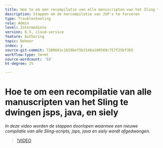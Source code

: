 ```yaml
---
title: Hoe te om een recompilatie van alle manuscripten van het Sling te dwingen jsps, java, en siely
description: Stappen om de hercompilatie van JSP's te forceren
type: Troubleshooting
role: Admin
level: Intermediate
version: 6.5, cloud-service
feature: Authoring
topic: Beheer
index: y
source-git-commit: 7200601c1b59bef5b1546a100589c757f25bf365
workflow-type: tm+mt
source-wordcount: '53'
ht-degree: 1%

---
```



# Hoe te om een recompilatie van alle manuscripten van het Sling te dwingen jsps, java, en siely

*In deze video worden de stappen doorlopen waarmee een nieuwe compilatie van alle Sling-scripts, jsps, java en siely wordt afgedwongen.*

>[!VIDEO](https://video.tv.adobe.com/v/335464?quality=9&learn=on)

